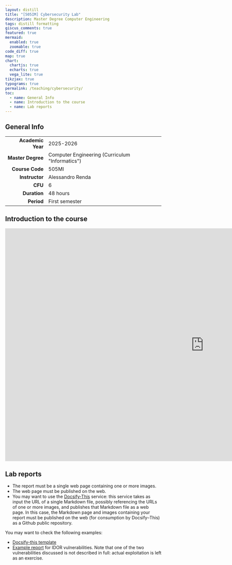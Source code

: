 ```yaml
---
layout: distill
title: "[505IM] Cybersecurity Lab"
description: Master Degree Computer Engineering
tags: distill formatting
giscus_comments: true
featured: true
mermaid:
  enabled: true
  zoomable: true
code_diff: true
map: true
chart:
  chartjs: true
  echarts: true
  vega_lite: true
tikzjax: true
typograms: true
permalink: /teaching/cybersecurity/
toc:
  - name: General Info
  - name: Introduction to the course
  - name: Lab reports
---
```




## General Info

|  |                            |
|----------:|-----------------------------------------------|
| **Academic Year**      | 2025-2026       |
| **Master Degree**       | Computer Engineering (Curriculum "Informatics")       |
| **Course Code**       | 505MI                          |
| **Instructor**      | Alessandro Renda                         |
| **CFU**      | 6 |
| **Duration**    | 48 hours |
| **Period**     | First semester              |

## Introduction to the course


<iframe src="https://docs.google.com/presentation/d/e/2PACX-1vTWEBXpbd_sAvEDzDALwWVS3qhtwQeEGtZxkrjmfWVxQhoQAZDcTN6-HFWw8Qw9nw/pubembed?start=false&loop=false&delayms=3000" frameborder="0" width="1280" height="749" allowfullscreen="true" mozallowfullscreen="true" webkitallowfullscreen="true"></iframe>


## Lab reports 

- The report must be a single web page containing one or more images.
- The web page must be published on the web. 
- You may want to use the [Docsify-⁠This](https://docsify-this.net/#/) service: this service takes as input the URL of a single Markdown file, possibly referencing the URLs of one or more images, and publishes that Markdown file as a web page. In this case, the Markdown page and images containing your report must be published on the web (for consumption by Docsify⁠–⁠This) as a Github public repository.


You may want to check the following examples:
- [Docsify-this template](https://docsify-this.net/?basePath=https://raw.githubusercontent.com/alerenda/alerenda.github.io/master/_reports/template&homepage=home.md#/)
- [Example report](https://docsify-this.net/?basePath=https://raw.githubusercontent.com/alerenda/alerenda.github.io/master/_reports/IDOR&homepage=idor.md#/) for IDOR vulnerabilities. Note that one of the two vulnerabilities discussed is not described in full: actual exploitation is left as an exercise.

